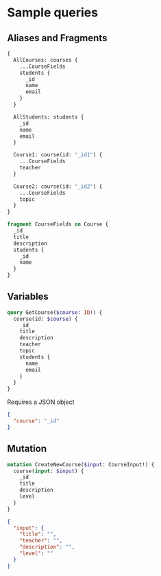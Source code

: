 # Sample queries

## Aliases and Fragments

```graphql
{
  AllCourses: courses {
    ...CourseFields
    students {
      _id
      name
      email
    }
  }

  AllStudents: students {
    _id
    name
    email
  }

  Course1: course(id: "_id1") {
    ...CourseFields
    teacher
  }

  Course2: course(id: "_id2") {
    ...CourseFields
    topic
  }
}

fragment CourseFields on Course {
  _id
  title
  description
  students {
    _id
    name
  }
}
```

## Variables

```graphql
query GetCourse($course: ID!) {
  course(id: $course) {
    _id
    title
    description
    teacher
    topic
    students {
      name
      email
    }
  }
}
```

Requires a JSON object

```json
{
  "course": "_id"
}
```

## Mutation

```graphql
mutation CreateNewCourse($input: CourseInput!) {
  course(input: $input) {
    _id
    title
    description
    level
  }
}
```

```json
{
  "input": {
    "title": "",
    "teacher": "",
    "description": "",
    "level": ""
  }
}
```
